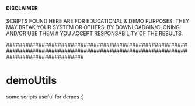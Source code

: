 
#### DISCLAIMER ########################################################################################################################
                             
 SCRIPTS FOUND HERE ARE FOR EDUCATIONAL & DEMO PURPOSES. THEY MAY BREAK YOUR SYSTEM OR OTHERS. BY DOWNLOADGIN/CLONING AND/OR USE THEM #  YOU ACCEPT RESPONSABILITY OF THE RESULTS.
 
########################################################################################################################################
# demoUtils

some scripts useful for demos :)
